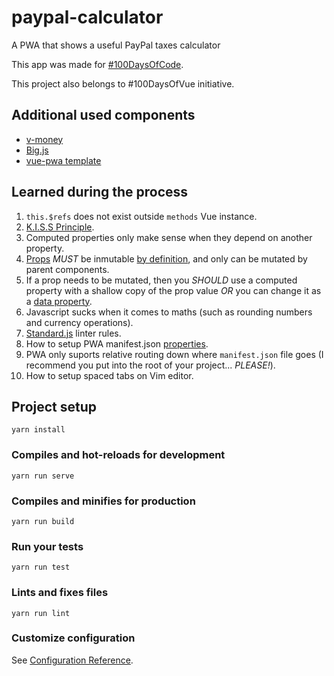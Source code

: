 # paypal-calculator

A PWA that shows a useful PayPal taxes calculator

This app was made for [#100DaysOfCode](https://www.100daysofcode.com/).

This project also belongs to #100DaysOfVue initiative.

## Additional used components

+ [v-money](https://github.com/vuejs-tips/v-money)
+ [Big.js](https://github.com/MikeMcl/big.js/)
+ [vue-pwa template](https://github.com/vuejs-templates/pwa)

## Learned during the process

1. `this.$refs` does not exist outside `methods` Vue instance.
2. [K.I.S.S Principle](https://en.wikipedia.org/wiki/KISS_principle).
3. Computed properties only make sense when they depend on another property.
4. [Props](https://vuejs.org/v2/guide/migration.html#Prop-Mutation-deprecated) _MUST_ be inmutable [by definition](https://stackoverflow.com/questions/39868963/vue-2-mutating-props-vue-warn), and only can be mutated by parent components.
5. If a prop needs to be mutated, then you _SHOULD_ use a computed property with a shallow copy of the prop value _OR_ you can change it as a [data property](https://vuejs.org/v2/guide/instance.html#Data-and-Methods).
5. Javascript sucks when it comes to maths (such as rounding numbers and currency operations).
6. [Standard.js](https://standardjs.com/) linter rules.
7. How to setup PWA manifest.json [properties](https://developer.mozilla.org/en-US/docs/Web/Manifest).
8. PWA only suports relative routing down where `manifest.json` file goes (I recommend you put into the root of your project... _PLEASE!_).
9. How to setup spaced tabs on Vim editor.

## Project setup
```
yarn install
```

### Compiles and hot-reloads for development
```
yarn run serve
```

### Compiles and minifies for production
```
yarn run build
```

### Run your tests
```
yarn run test
```

### Lints and fixes files
```
yarn run lint
```

### Customize configuration
See [Configuration Reference](https://cli.vuejs.org/config/).
